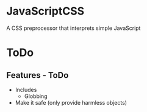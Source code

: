# JavaScriptCSS
A CSS preprocessor that interprets simple JavaScript

# ToDo

## Features - ToDo
* Includes
  * Globbing
* Make it safe (only provide harmless objects)